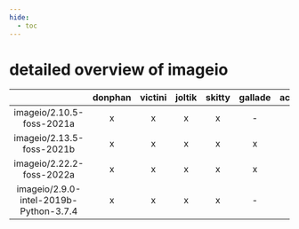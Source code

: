 ```yaml
---
hide:
  - toc
---
```


detailed overview of imageio
============================

| |donphan|victini|joltik|skitty|gallade|accelgor|swalot|doduo|
| :---: | :---: | :---: | :---: | :---: | :---: | :---: | :---: | :---: |
|imageio/2.10.5-foss-2021a|x|x|x|x|-|x|x|x|
|imageio/2.13.5-foss-2021b|x|x|x|x|x|x|x|x|
|imageio/2.22.2-foss-2022a|x|x|x|x|x|x|x|x|
|imageio/2.9.0-intel-2019b-Python-3.7.4|x|x|x|x|-|-|-|x|
